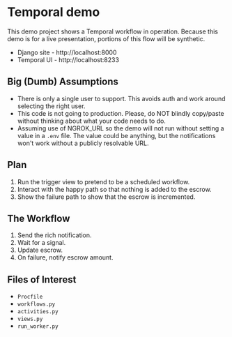 # Temporal demo

This demo project shows a Temporal workflow in operation.
Because this demo is for a live presentation,
portions of this flow will be synthetic.

* Django site - http://localhost:8000
* Temporal UI - http://localhost:8233

## Big (Dumb) Assumptions

* There is only a single user to support. This avoids auth and work around
  selecting the right user.
* This code is not going to production. Please, do NOT blindly copy/paste
  without thinking about what your code needs to do.
* Assuming use of NGROK_URL so the demo will not run without setting a value
  in a `.env` file. The value could be anything, but the notifications won't work
  without a publicly resolvable URL.

## Plan

1. Run the trigger view to pretend to be a scheduled workflow.
2. Interact with the happy path so that nothing is added to the escrow.
3. Show the failure path to show that the escrow is incremented.

## The Workflow

1. Send the rich notification.
2. Wait for a signal.
3. Update escrow.
4. On failure, notify escrow amount.

## Files of Interest

* `Procfile`
* `workflows.py`
* `activities.py`
* `views.py`
* `run_worker.py`
